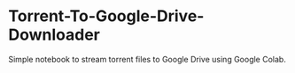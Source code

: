 # Torrent-To-Google-Drive-Downloader
Simple notebook to stream torrent files to Google Drive using Google Colab.
